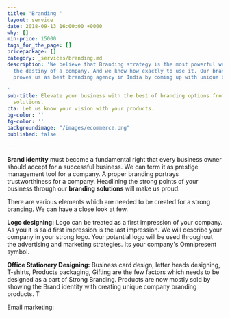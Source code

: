 ```yaml
---
title: 'Branding '
layout: service
date: 2018-09-13 16:00:00 +0000
why: []
min-price: 15000
tags_for_the_page: []
pricepackage: []
category: _services/branding.md
description: 'We believe that Branding strategy is the most powerful weapon to design
  the destiny of a company. And we know how exactly to use it. Our branding team always
  proves us as best branding agency in India by coming up with unique branding solutions.

'
sub-title: Elevate your business with the best of branding options from August Web
  solutions.
cta: Let us know your vision with your products.
bg-color: ''
fg-color: ''
backgroundimage: "/images/ecommerce.png"
published: false

---
```

**Brand identity** must become a fundamental right that every business owner should accept for a successful business. We can term it as prestige management tool for a company. A proper branding portrays trustworthiness for a company. Headlining the strong points of your business through our **branding solutions** will make us proud.

There are various elements which are needed to be created for a strong branding. We can have a close look at few.

**Logo designing:** Logo can be treated as a first impression of your company. As you it is said first impression is the last impression. We will describe your company in your strong logo. Your potential logo will be used throughout the advertising and marketing strategies. Its your company's Omnipresent symbol.

**Office Stationery Designing:** Business card design, letter heads designing, T-shirts, Products packaging, Gifting are the few factors which needs to be designed as a part of Strong Branding. Products are now mostly sold by showing the Brand identity with creating unique company branding products. T

Email marketing:

 